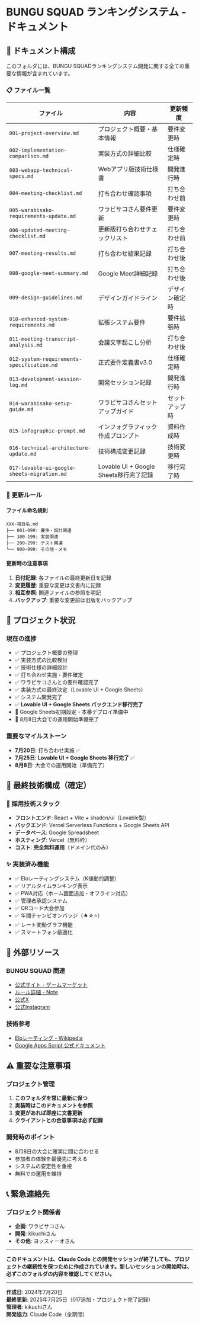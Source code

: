 # BUNGU SQUAD ランキングシステム - ドキュメント

## 📁 ドキュメント構成

このフォルダには、BUNGU SQUADランキングシステム開発に関する全ての重要な情報が含まれています。

### 📋 ファイル一覧

| ファイル | 内容 | 更新頻度 |
|---------|------|----------|
| `001-project-overview.md` | プロジェクト概要・基本情報 | 要件変更時 |
| `002-implementation-comparison.md` | 実装方式の詳細比較 | 仕様確定時 |
| `003-webapp-technical-specs.md` | Webアプリ版技術仕様書 | 開発進行時 |
| `004-meeting-checklist.md` | 打ち合わせ確認事項 | 打ち合わせ前 |
| `005-warabisako-requirements-update.md` | ワラビサコさん要件更新 | 要件変更時 |
| `006-updated-meeting-checklist.md` | 更新版打ち合わせチェックリスト | 打ち合わせ前 |
| `007-meeting-results.md` | 打ち合わせ結果記録 | 打ち合わせ後 |
| `008-google-meet-summary.md` | Google Meet詳細記録 | 打ち合わせ後 |
| `009-design-guidelines.md` | デザインガイドライン | デザイン確定時 |
| `010-enhanced-system-requirements.md` | 拡張システム要件 | 要件拡張時 |
| `011-meeting-transcript-analysis.md` | 会議文字起こし分析 | 打ち合わせ後 |
| `012-system-requirements-specification.md` | 正式要件定義書v3.0 | 仕様確定時 |
| `013-development-session-log.md` | 開発セッション記録 | 開発進行時 |
| `014-warabisako-setup-guide.md` | ワラビサコさんセットアップガイド | セットアップ時 |
| `015-infographic-prompt.md` | インフォグラフィック作成プロンプト | 資料作成時 |
| `016-technical-architecture-update.md` | 技術構成変更記録 | 技術変更時 |
| `017-lovable-ui-google-sheets-migration.md` | Lovable UI + Google Sheets移行完了記録 | 移行完了時 |

### 🔄 更新ルール

#### ファイル命名規則
```
XXX-項目名.md
├── 001-099: 要件・設計関連
├── 100-199: 実装関連
├── 200-299: テスト関連
└── 900-999: その他・メモ
```

#### 更新時の注意事項
1. **日付記録**: 各ファイルの最終更新日を記録
2. **変更履歴**: 重要な変更は文書内に記録
3. **相互参照**: 関連ファイルの参照を明記
4. **バックアップ**: 重要な変更前は旧版をバックアップ

## 🎯 プロジェクト状況

### 現在の進捗
- ✅ プロジェクト概要の整理
- ✅ 実装方式の比較検討
- ✅ 技術仕様の詳細設計
- ✅ 打ち合わせ実施・要件確定
- ✅ ワラビサコさんとの要件確認完了
- ✅ 実装方式の最終決定（Lovable UI + Google Sheets）
- ✅ システム開発完了
- ✅ **Lovable UI + Google Sheets バックエンド移行完了**
- 🎯 Google Sheets初期設定・本番デプロイ準備中
- 🎯 8月8日大会での運用開始準備完了

### 重要なマイルストーン
- **7月20日**: 打ち合わせ実施 ✅
- **7月25日**: **Lovable UI + Google Sheets 移行完了** ✅
- **8月8日**: 大会での運用開始（準備完了）

## 🎉 最終技術構成（確定）

### 🚀 採用技術スタック
- **フロントエンド**: React + Vite + shadcn/ui（Lovable製）
- **バックエンド**: Vercel Serverless Functions + Google Sheets API
- **データベース**: Google Spreadsheet
- **ホスティング**: Vercel（無料枠）
- **コスト**: **完全無料運用**（ドメイン代のみ）

### ✨ 実装済み機能
- ✅ Eloレーティングシステム（K値動的調整）
- ✅ リアルタイムランキング表示
- ✅ PWA対応（ホーム画面追加・オフライン対応）
- ✅ 管理者承認システム
- ✅ QRコード大会参加
- ✅ 年間チャンピオンバッジ（★☆⭐）
- ✅ レート変動グラフ機能
- ✅ スマートフォン最適化

## 🔗 外部リソース

### BUNGU SQUAD 関連
- [公式サイト - ゲームマーケット](https://gamemarket.jp/booth/4720)
- [ルール詳細 - Note](https://note.com/bungu_squad/n/n33ebd47af3ba)
- [公式X](https://x.com/bungu_squad)
- [公式Instagram](https://www.instagram.com/bungu_squad/)

### 技術参考
- [Eloレーティング - Wikipedia](https://ja.wikipedia.org/wiki/%E3%82%A4%E3%83%AD%E3%83%AC%E3%83%BC%E3%83%86%E3%82%A3%E3%83%B3%E3%82%B0)
- [Google Apps Script 公式ドキュメント](https://developers.google.com/apps-script)

## ⚠️ 重要な注意事項

### プロジェクト管理
1. **このフォルダを常に最新に保つ**
2. **実装時はこのドキュメントを参照**
3. **変更があれば即座に文書更新**
4. **クライアントとの合意事項は必ず記録**

### 開発時のポイント
- 8月8日の大会に確実に間に合わせる
- 参加者の体験を最優先に考える
- システムの安定性を重視
- 無料での運用を維持

## 📞 緊急連絡先

### プロジェクト関係者
- **企画**: ワラビサコさん
- **開発**: kikuchiさん
- **その他**: ヨッスィーオさん

---

**このドキュメントは、Claude Code との開発セッションが終了しても、プロジェクトの継続性を保つために作成されています。新しいセッションの開始時は、必ずこのフォルダの内容を確認してください。**

---
**作成日**: 2024年7月20日  
**最終更新**: 2025年7月25日（017追加・プロジェクト完了記録）  
**管理者**: kikuchiさん  
**開発協力**: Claude Code（全期間）